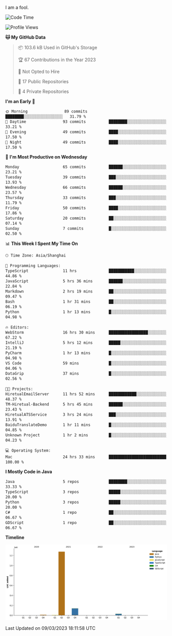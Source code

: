 I am a fool.

<!--START_SECTION:waka-->
![Code Time](http://img.shields.io/badge/Code%20Time-163%20hrs%2016%20mins-blue)

![Profile Views](http://img.shields.io/badge/Profile%20Views-26-blue)

**🐱 My GitHub Data** 

> 📦 103.6 kB Used in GitHub's Storage 
 > 
> 🏆 67 Contributions in the Year 2023
 > 
> 🚫 Not Opted to Hire
 > 
> 📜 17 Public Repositories 
 > 
> 🔑 4 Private Repositories 
 > 
**I'm an Early 🐤** 

```text
🌞 Morning                89 commits          ████████░░░░░░░░░░░░░░░░░   31.79 % 
🌆 Daytime                93 commits          ████████░░░░░░░░░░░░░░░░░   33.21 % 
🌃 Evening                49 commits          ████░░░░░░░░░░░░░░░░░░░░░   17.50 % 
🌙 Night                  49 commits          ████░░░░░░░░░░░░░░░░░░░░░   17.50 % 
```
📅 **I'm Most Productive on Wednesday** 

```text
Monday                   65 commits          ██████░░░░░░░░░░░░░░░░░░░   23.21 % 
Tuesday                  39 commits          ███░░░░░░░░░░░░░░░░░░░░░░   13.93 % 
Wednesday                66 commits          ██████░░░░░░░░░░░░░░░░░░░   23.57 % 
Thursday                 33 commits          ███░░░░░░░░░░░░░░░░░░░░░░   11.79 % 
Friday                   50 commits          ████░░░░░░░░░░░░░░░░░░░░░   17.86 % 
Saturday                 20 commits          ██░░░░░░░░░░░░░░░░░░░░░░░   07.14 % 
Sunday                   7 commits           █░░░░░░░░░░░░░░░░░░░░░░░░   02.50 % 
```


📊 **This Week I Spent My Time On** 

```text
🕑︎ Time Zone: Asia/Shanghai

💬 Programming Languages: 
TypeScript               11 hrs              ███████████░░░░░░░░░░░░░░   44.86 % 
JavaScript               5 hrs 36 mins       ██████░░░░░░░░░░░░░░░░░░░   22.84 % 
Markdown                 2 hrs 19 mins       ██░░░░░░░░░░░░░░░░░░░░░░░   09.47 % 
Bash                     1 hr 31 mins        ██░░░░░░░░░░░░░░░░░░░░░░░   06.19 % 
Python                   1 hr 13 mins        █░░░░░░░░░░░░░░░░░░░░░░░░   04.98 % 

🔥 Editors: 
WebStorm                 16 hrs 30 mins      █████████████████░░░░░░░░   67.22 % 
IntelliJ                 5 hrs 12 mins       █████░░░░░░░░░░░░░░░░░░░░   21.19 % 
PyCharm                  1 hr 13 mins        █░░░░░░░░░░░░░░░░░░░░░░░░   04.98 % 
VS Code                  59 mins             █░░░░░░░░░░░░░░░░░░░░░░░░   04.06 % 
DataGrip                 37 mins             █░░░░░░░░░░░░░░░░░░░░░░░░   02.56 % 

🐱‍💻 Projects: 
HiretualEmailServer      11 hrs 52 mins      ████████████░░░░░░░░░░░░░   48.37 % 
TM-Hiretual-Backend      5 hrs 45 mins       ██████░░░░░░░░░░░░░░░░░░░   23.43 % 
HiretualATSService       3 hrs 24 mins       ███░░░░░░░░░░░░░░░░░░░░░░   13.91 % 
BaiduTranslateDemo       1 hr 11 mins        █░░░░░░░░░░░░░░░░░░░░░░░░   04.85 % 
Unknown Project          1 hr 2 mins         █░░░░░░░░░░░░░░░░░░░░░░░░   04.23 % 

💻 Operating System: 
Mac                      24 hrs 33 mins      █████████████████████████   100.00 % 
```

**I Mostly Code in Java** 

```text
Java                     5 repos             ████████░░░░░░░░░░░░░░░░░   33.33 % 
TypeScript               3 repos             █████░░░░░░░░░░░░░░░░░░░░   20.00 % 
Python                   3 repos             █████░░░░░░░░░░░░░░░░░░░░   20.00 % 
C#                       1 repo              ██░░░░░░░░░░░░░░░░░░░░░░░   06.67 % 
GDScript                 1 repo              ██░░░░░░░░░░░░░░░░░░░░░░░   06.67 % 
```



**Timeline**

![Lines of Code chart](https://raw.githubusercontent.com/VeejaLiu/VeejaLiu/master/assets/bar_graph.png)


 Last Updated on 09/03/2023 18:11:58 UTC
<!--END_SECTION:waka-->
